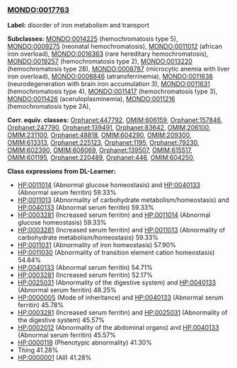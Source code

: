 
### [MONDO:0017763](http://purl.obolibrary.org/obo/MONDO_0017763)
**Label:** disorder of iron metabolism and transport

**Subclasses:** [MONDO:0014225](http://purl.obolibrary.org/obo/MONDO_0014225) (hemochromatosis type 5), [MONDO:0009275](http://purl.obolibrary.org/obo/MONDO_0009275) (neonatal hemochromatosis), [MONDO:0011012](http://purl.obolibrary.org/obo/MONDO_0011012) (african iron overload), [MONDO:0016363](http://purl.obolibrary.org/obo/MONDO_0016363) (rare hereditary hemochromatosis), [MONDO:0019257](http://purl.obolibrary.org/obo/MONDO_0019257) (hemochromatosis type 2), [MONDO:0013220](http://purl.obolibrary.org/obo/MONDO_0013220) (hemochromatosis type 2B), [MONDO:0008787](http://purl.obolibrary.org/obo/MONDO_0008787) (microcytic anemia with liver iron overload), [MONDO:0008846](http://purl.obolibrary.org/obo/MONDO_0008846) (atransferrinemia), [MONDO:0011638](http://purl.obolibrary.org/obo/MONDO_0011638) (neurodegeneration with brain iron accumulation 3), [MONDO:0011631](http://purl.obolibrary.org/obo/MONDO_0011631) (hemochromatosis type 4), [MONDO:0011417](http://purl.obolibrary.org/obo/MONDO_0011417) (hemochromatosis type 3), [MONDO:0011426](http://purl.obolibrary.org/obo/MONDO_0011426) (aceruloplasminemia), [MONDO:0011216](http://purl.obolibrary.org/obo/MONDO_0011216) (hemochromatosis type 2A), 

**Corr. equiv. classes:** [Orphanet:447792](http://www.orpha.net/ORDO/Orphanet_447792), [OMIM:606159](http://purl.obolibrary.org/obo/OMIM_606159), [Orphanet:157846](http://www.orpha.net/ORDO/Orphanet_157846), [Orphanet:247790](http://www.orpha.net/ORDO/Orphanet_247790), [Orphanet:139491](http://www.orpha.net/ORDO/Orphanet_139491), [Orphanet:83642](http://www.orpha.net/ORDO/Orphanet_83642), [OMIM:206100](http://purl.obolibrary.org/obo/OMIM_206100), [OMIM:231100](http://purl.obolibrary.org/obo/OMIM_231100), [Orphanet:48818](http://www.orpha.net/ORDO/Orphanet_48818), [OMIM:604290](http://purl.obolibrary.org/obo/OMIM_604290), [OMIM:209300](http://purl.obolibrary.org/obo/OMIM_209300), [OMIM:613313](http://purl.obolibrary.org/obo/OMIM_613313), [Orphanet:225123](http://www.orpha.net/ORDO/Orphanet_225123), [Orphanet:1195](http://www.orpha.net/ORDO/Orphanet_1195), [Orphanet:79230](http://www.orpha.net/ORDO/Orphanet_79230), [OMIM:602390](http://purl.obolibrary.org/obo/OMIM_602390), [OMIM:606069](http://purl.obolibrary.org/obo/OMIM_606069), [Orphanet:139507](http://www.orpha.net/ORDO/Orphanet_139507), [OMIM:615517](http://purl.obolibrary.org/obo/OMIM_615517), [OMIM:601195](http://purl.obolibrary.org/obo/OMIM_601195), [Orphanet:220489](http://www.orpha.net/ORDO/Orphanet_220489), [Orphanet:446](http://www.orpha.net/ORDO/Orphanet_446), [OMIM:604250](http://purl.obolibrary.org/obo/OMIM_604250), 

**Class expressions from DL-Learner:**

- [HP:0011014](http://purl.obolibrary.org/obo/HP_0011014) (Abnormal glucose homeostasis) and [HP:0040133](http://purl.obolibrary.org/obo/HP_0040133) (Abnormal serum ferritin) 59.33%
- [HP:0011013](http://purl.obolibrary.org/obo/HP_0011013) (Abnormality of carbohydrate metabolism/homeostasis) and [HP:0040133](http://purl.obolibrary.org/obo/HP_0040133) (Abnormal serum ferritin) 59.33%
- [HP:0003281](http://purl.obolibrary.org/obo/HP_0003281) (Increased serum ferritin) and [HP:0011014](http://purl.obolibrary.org/obo/HP_0011014) (Abnormal glucose homeostasis) 59.33%
- [HP:0003281](http://purl.obolibrary.org/obo/HP_0003281) (Increased serum ferritin) and [HP:0011013](http://purl.obolibrary.org/obo/HP_0011013) (Abnormality of carbohydrate metabolism/homeostasis) 59.33%
- [HP:0011031](http://purl.obolibrary.org/obo/HP_0011031) (Abnormality of iron homeostasis) 57.90%
- [HP:0011030](http://purl.obolibrary.org/obo/HP_0011030) (Abnormality of transition element cation homeostasis) 54.84%
- [HP:0040133](http://purl.obolibrary.org/obo/HP_0040133) (Abnormal serum ferritin) 54.71%
- [HP:0003281](http://purl.obolibrary.org/obo/HP_0003281) (Increased serum ferritin) 52.17%
- [HP:0025031](http://purl.obolibrary.org/obo/HP_0025031) (Abnormality of the digestive system) and [HP:0040133](http://purl.obolibrary.org/obo/HP_0040133) (Abnormal serum ferritin) 48.25%
- [HP:0000005](http://purl.obolibrary.org/obo/HP_0000005) (Mode of inheritance) and [HP:0040133](http://purl.obolibrary.org/obo/HP_0040133) (Abnormal serum ferritin) 45.78%
- [HP:0003281](http://purl.obolibrary.org/obo/HP_0003281) (Increased serum ferritin) and [HP:0025031](http://purl.obolibrary.org/obo/HP_0025031) (Abnormality of the digestive system) 45.57%
- [HP:0002012](http://purl.obolibrary.org/obo/HP_0002012) (Abnormality of the abdominal organs) and [HP:0040133](http://purl.obolibrary.org/obo/HP_0040133) (Abnormal serum ferritin) 45.57%
- [HP:0000118](http://purl.obolibrary.org/obo/HP_0000118) (Phenotypic abnormality) 41.30%
- Thing 41.28%
- [HP:0000001](http://purl.obolibrary.org/obo/HP_0000001) (All) 41.28%


